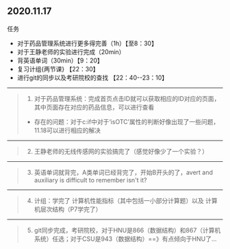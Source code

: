 ## 2020.11.17

任务

* 对于药品管理系统进行更多得完善（1h）【至8：30】
* 对于王静老师的实验进行完成（20min）
* 背英语单词（30min）【9：20】
* 复习计组{两节课} 【22：30】
* 进行git的同步以及考研院校的查找 【22：40--23：10】

****

>1. 对于药品管理系统：完成首页点击ID就可以获取相应的ID对应的页面，其中页面存在对应的药品信息，可以进行查看
>   * 存在的问题：对于c:if中对于‘isOTC’属性的判断好像出现了一些问题，11.18可以进行相应的解决

****

>2. 王静老师的无线传感网的实验搞完了（感觉好像少了一个实验？）

***

>3. 英语单词就背完，A类单词已经背完了，开始B开头的了，avert and auxiliary is difficult to remember isn't it?

***

>4. 计组：学完了 计算机性能指标（其中包括一小部分计算题）以及 计算机层次结构（P7学完了）

***

>5. git同步完成，考研院校，对于HNU是866（数据结构）和867（计算机系统）任选；对于CSU是943（数据结构）==》有点倾向于HNU了...
